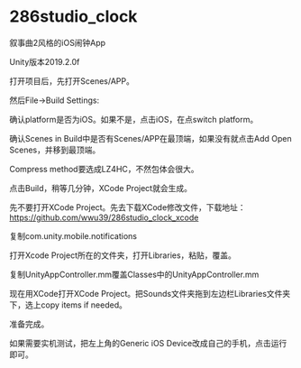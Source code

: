 # 286studio_clock
叙事曲2风格的iOS闹钟App

Unity版本2019.2.0f

打开项目后，先打开Scenes/APP。

然后File->Build Settings:

确认platform是否为iOS。如果不是，点击iOS，在点switch platform。

确认Scenes in Build中是否有Scenes/APP在最顶端，如果没有就点击Add Open Scenes，并移到最顶端。

Compress method要选成LZ4HC，不然包体会很大。

点击Build，稍等几分钟，XCode Project就会生成。

先不要打开XCode Project。先去下载XCode修改文件，下载地址：https://github.com/wwu39/286studio_clock_xcode

复制com.unity.mobile.notifications

打开Xcode Project所在的文件夹，打开Libraries，粘贴，覆盖。

复制UnityAppController.mm覆盖Classes中的UnityAppController.mm

现在用XCode打开XCode Project。把Sounds文件夹拖到左边栏Libraries文件夹下，选上copy items if needed。

准备完成。

如果需要实机测试，把左上角的Generic iOS Device改成自己的手机，点击运行即可。


